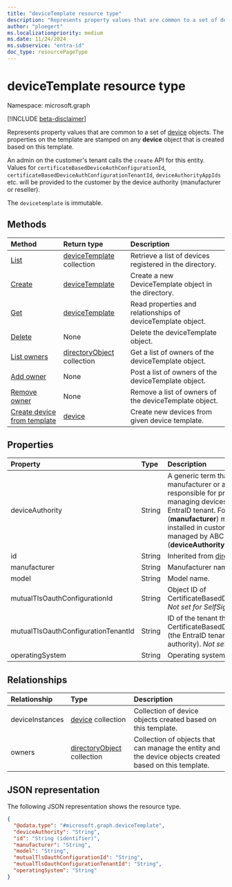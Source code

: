 ```yaml
---
title: "deviceTemplate resource type"
description: "Represents property values that are common to a set of device objects."
author: "ploegert"
ms.localizationpriority: medium
ms.date: 11/24/2024
ms.subservice: "entra-id"
doc_type: resourcePageType
---
```


# deviceTemplate resource type

Namespace: microsoft.graph

[!INCLUDE [beta-disclaimer](../../includes/beta-disclaimer.md)]

Represents property values that are common to a set of [device](../resources/device.md) objects. The properties on the template are stamped on any **device** object that is created based on this template.

An admin on the customer's tenant calls the `create` API for this entity. Values for `certificateBasedDeviceAuthConfigurationId`, `certificateBasedDeviceAuthConfigurationTenantId`, `deviceAuthorityAppIds` etc. will be provided to the customer by the device authority (manufacturer or reseller).

The `devicetemplate` is immutable.

## Methods
|Method|Return type|Description|
|:---|:---|:---|
|[List](../api/template-list-devicetemplates.md) | [deviceTemplate](devicetemplate.md) collection| Retrieve a list of devices registered in the directory. |
|[Create](../api/template-post-devicetemplates.md)|[deviceTemplate](../resources/devicetemplate.md) | Create a new DeviceTemplate object in the directory.|
|[Get](../api/devicetemplate-get.md) | [deviceTemplate](devicetemplate.md) | Read properties and relationships of deviceTemplate object.|
|[Delete](../api/device-delete-devicetemplate.md) | None |Delete the deviceTemplate object. |
|[List owners](../api/devicetemplate-list-owners.md) | [directoryObject](directoryobject.md) collection | Get a list of owners of the deviceTemplate object. |
|[Add owner](../api/devicetemplate-post-owners.md)| None |Post a list of owners of the deviceTemplate object. |
|[Remove owner](../api/devicetemplate-delete-owners.md) | None |Remove a list of owners of the deviceTemplate object. |
|[Create device from template](../api/devicetemplate-createdevicefromtemplate.md)|[device](../resources/device.md)| Create new devices from given device template.|

## Properties
|Property|Type|Description|
|:---|:---|:---|                                                                      
| deviceAuthority                    | String            | A generic term that can refer to the device manufacturer or a reseller or supplier responsible for provisioning and managing devices on a customer's EntraID tenant. For example, Acme (**manufacturer**) makes security cameras installed in customer buildings and managed by ABC Company (**deviceAuthority**). |
| id                                 | String            | Inherited from [directoryObject](../resources/directoryobject.md).                                                                                  |
| manufacturer                       | String            | Manufacturer name.                                                                                                                                     |
| model                              | String            | Model name.                                                                                                                                           |
| mutualTlsOauthConfigurationId      | String            | Object ID of CertificateBasedDeviceAuthConfiguration. _Not set for SelfSigned._                                                                       |
| mutualTlsOauthConfigurationTenantId | String           | ID of the tenant that contains the CertificateBasedDeviceAuthConfiguration (the EntraID tenant ID of the device authority). _Not set for SelfSigned._              |
| operatingSystem                    | String            | Operating system type.                                                                                                                                             |

## Relationships
|Relationship|Type|Description|
|:---|:---|:---|
|deviceInstances|[device](../resources/device.md) collection|Collection of device objects created based on this template.|
|owners|[directoryObject](../resources/directoryobject.md) collection|Collection of objects that can manage the entity and the device objects created based on this template. |

## JSON representation
The following JSON representation shows the resource type.
<!-- {
  "blockType": "resource",
  "keyProperty": "id",
  "@odata.type": "microsoft.graph.deviceTemplate",
  "baseType": "microsoft.graph.directoryObject",
  "openType": false
}
-->
``` json
{
  "@odata.type": "#microsoft.graph.deviceTemplate",
  "deviceAuthority": "String",
  "id": "String (identifier)",
  "manufacturer": "String",
  "model": "String",
  "mutualTlsOauthConfigurationId": "String",
  "mutualTlsOauthConfigurationTenantId": "String",
  "operatingSystem": "String"
}
```


